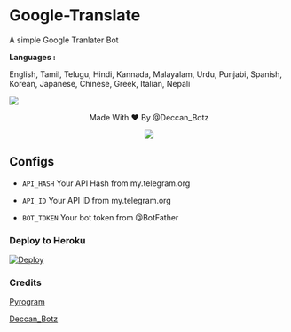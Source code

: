 # Google-Translate
A simple Google Tranlater Bot 

<b>Languages :</b>

English,  Tamil,  Telugu,  Hindi,  Kannada,  Malayalam,  Urdu,  Punjabi,  Spanish,  Korean,  Japanese,  Chinese,  Greek,  Italian,  Nepali

 <img src = "https://telegra.ph/file/73a6f6a32764f9795af3d.jpg">

  <p align="center"> Made With ❤ By @Deccan_Botz</p>

<p align="center">
  <a href="https://www.python.org">
    <img src="http://ForTheBadge.com/images/badges/made-with-python.svg">
  </a>
</p>

## Configs
* `API_HASH` Your API Hash from my.telegram.org

* `API_ID` Your API ID from my.telegram.org

* `BOT_TOKEN` Your bot token from @BotFather

### Deploy to Heroku
[![Deploy](https://www.herokucdn.com/deploy/button.svg)](https://heroku.com/deploy?template=https://github.com/DeccanBotz/Google-Translate)

### Credits
[Pyrogram](https://docs.pyrogram.org)

[Deccan_Botz](https://t.me/Deccan_Botz)

